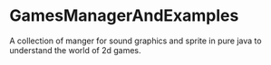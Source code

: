 # GamesManagerAndExamples
A collection of manger for sound graphics and sprite in pure java to understand the world of 2d games.
